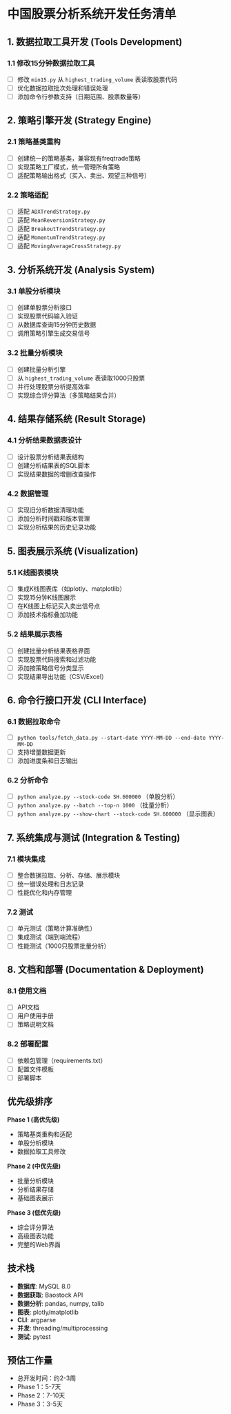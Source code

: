# 中国股票分析系统开发任务清单

## 1. 数据拉取工具开发 (Tools Development)

### 1.1 修改15分钟数据拉取工具
- [ ] 修改 `min15.py` 从 `highest_trading_volume` 表读取股票代码
- [ ] 优化数据拉取批次处理和错误处理
- [ ] 添加命令行参数支持（日期范围、股票数量等）

## 2. 策略引擎开发 (Strategy Engine)

### 2.1 策略基类重构
- [ ] 创建统一的策略基类，兼容现有freqtrade策略
- [ ] 实现策略工厂模式，统一管理所有策略
- [ ] 适配策略输出格式（买入、卖出、观望三种信号）

### 2.2 策略适配
- [ ] 适配 `ADXTrendStrategy.py` 
- [ ] 适配 `MeanReversionStrategy.py`
- [ ] 适配 `BreakoutTrendStrategy.py`
- [ ] 适配 `MomentumTrendStrategy.py`
- [ ] 适配 `MovingAverageCrossStrategy.py`

## 3. 分析系统开发 (Analysis System)

### 3.1 单股分析模块
- [ ] 创建单股票分析接口
- [ ] 实现股票代码输入验证
- [ ] 从数据库查询15分钟历史数据
- [ ] 调用策略引擎生成交易信号

### 3.2 批量分析模块
- [ ] 创建批量分析引擎
- [ ] 从 `highest_trading_volume` 表读取1000只股票
- [ ] 并行处理股票分析提高效率
- [ ] 实现综合评分算法（多策略结果合并）

## 4. 结果存储系统 (Result Storage)

### 4.1 分析结果数据表设计
- [ ] 设计股票分析结果表结构
- [ ] 创建分析结果表的SQL脚本
- [ ] 实现结果数据的增删改查操作

### 4.2 数据管理
- [ ] 实现旧分析数据清理功能
- [ ] 添加分析时间戳和版本管理
- [ ] 实现分析结果的历史记录功能

## 5. 图表展示系统 (Visualization)

### 5.1 K线图表模块
- [ ] 集成K线图表库（如plotly、matplotlib）
- [ ] 实现15分钟K线图展示
- [ ] 在K线图上标记买入卖出信号点
- [ ] 添加技术指标叠加功能

### 5.2 结果展示表格
- [ ] 创建批量分析结果表格界面
- [ ] 实现股票代码搜索和过滤功能
- [ ] 添加按策略信号分类显示
- [ ] 实现结果导出功能（CSV/Excel）

## 6. 命令行接口开发 (CLI Interface)

### 6.1 数据拉取命令
- [ ] `python tools/fetch_data.py --start-date YYYY-MM-DD --end-date YYYY-MM-DD`
- [ ] 支持增量数据更新
- [ ] 添加进度条和日志输出

### 6.2 分析命令
- [ ] `python analyze.py --stock-code SH.600000` （单股分析）
- [ ] `python analyze.py --batch --top-n 1000` （批量分析）
- [ ] `python analyze.py --show-chart --stock-code SH.600000` （显示图表）

## 7. 系统集成与测试 (Integration & Testing)

### 7.1 模块集成
- [ ] 整合数据拉取、分析、存储、展示模块
- [ ] 统一错误处理和日志记录
- [ ] 性能优化和内存管理

### 7.2 测试
- [ ] 单元测试（策略计算准确性）
- [ ] 集成测试（端到端流程）
- [ ] 性能测试（1000只股票批量分析）

## 8. 文档和部署 (Documentation & Deployment)

### 8.1 使用文档
- [ ] API文档
- [ ] 用户使用手册
- [ ] 策略说明文档

### 8.2 部署配置
- [ ] 依赖包管理（requirements.txt）
- [ ] 配置文件模板
- [ ] 部署脚本

## 优先级排序

**Phase 1 (高优先级)**
- 策略基类重构和适配
- 单股分析模块
- 数据拉取工具修改

**Phase 2 (中优先级)** 
- 批量分析模块
- 分析结果存储
- 基础图表展示

**Phase 3 (低优先级)**
- 综合评分算法
- 高级图表功能
- 完整的Web界面

## 技术栈

- **数据库**: MySQL 8.0
- **数据获取**: Baostock API
- **数据分析**: pandas, numpy, talib
- **图表**: plotly/matplotlib
- **CLI**: argparse
- **并发**: threading/multiprocessing
- **测试**: pytest

## 预估工作量

- 总开发时间：约2-3周
- Phase 1：5-7天
- Phase 2：7-10天  
- Phase 3：3-5天